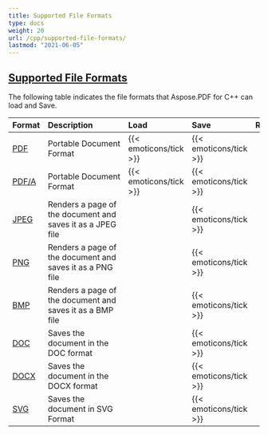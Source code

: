 ```yaml
---
title: Supported File Formats
type: docs
weight: 20
url: /cpp/supported-file-formats/
lastmod: "2021-06-05"
---
```


## <ins>**Supported File Formats**
The following table indicates the file formats that Aspose.PDF for C++ can load and Save.

|**Format**|**Description**|**Load**|**Save**|**Remarks**|
| :- | :- | :- | :- | :- |
|[PDF](https://docs.fileformat.com/pdf/)|Portable Document Format|{{< emoticons/tick >}}|{{< emoticons/tick >}} | |
|[PDF/A](https://docs.fileformat.com/pdf/a/)|Portable Document Format|{{< emoticons/tick >}}|{{< emoticons/tick >}} | |
|[JPEG](https://docs.fileformat.com/image/jpeg/)|Renders a page of the document and saves it as a JPEG file| |{{< emoticons/tick >}}| |
|[PNG](https://docs.fileformat.com/image/png/)|Renders a page of the document and saves it as a PNG file| |{{< emoticons/tick >}}| |
|[BMP](https://docs.fileformat.com/image/bmp/)|Renders a page of the document and saves it as a BMP file| |{{< emoticons/tick >}}| |
|[DOC](https://docs.fileformat.com/word-processing/doc/)|Saves the document in the DOC format| |{{< emoticons/tick >}}| |
|[DOCX](https://docs.fileformat.com/word-processing/docx/)|Saves the document in the DOCX format| |{{< emoticons/tick >}}| |
|[SVG](https://docs.fileformat.com/page-description-language/svg/)|Saves the document in SVG Format| |{{< emoticons/tick >}}| |
